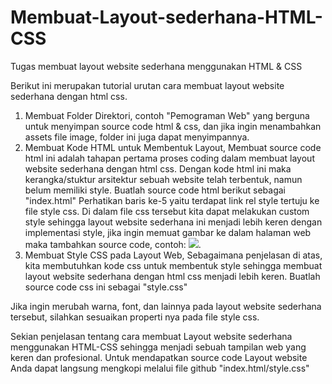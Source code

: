 # Membuat-Layout-sederhana-HTML-CSS
Tugas membuat layout website sederhana menggunakan HTML &amp; CSS

Berikut ini merupakan  tutorial urutan cara membuat layout website sederhana dengan html css.

1. Membuat Folder Direktori, contoh "Pemograman Web" yang berguna untuk menyimpan source code html & css, dan jika ingin menambahkan assets file image, folder ini juga dapat menyimpannya.
2. Membuat Kode HTML untuk Membentuk Layout, Membuat source code html ini adalah tahapan pertama proses coding dalam membuat layout website sederhana dengan html css. Dengan kode html ini maka kerangka/stuktur arsitektur sebuah website telah terbentuk, namun belum memiliki style. Buatlah source code html berikut sebagai "index.html"
Perhatikan baris ke-5 yaitu <link rel="stylesheet" href="style.css"/> terdapat link rel style tertuju ke file style css. Di dalam file css tersebut kita dapat melakukan custom style sehingga layout website sederhana ini menjadi lebih keren dengan implementasi style, jika ingin memuat gambar ke dalam halaman web maka tambahkan source code, contoh: <img src="html5.png" />.
3. Membuat Style CSS pada Layout Web, Sebagaimana penjelasan di atas, kita membutuhkan kode css untuk membentuk style sehingga membuat layout website sederhana dengan html css menjadi lebih keren. Buatlah source code css ini sebagai "style.css"

Jika ingin merubah warna, font, dan lainnya pada layout website sederhana tersebut, silahkan sesuaikan properti nya pada file style css.

Sekian penjelasan tentang cara membuat Layout website sederhana menggunakan HTML-CSS sehingga menjadi sebuah tampilan web yang keren dan profesional. Untuk mendapatkan source code Layout website Anda dapat langsung mengkopi melalui file github "index.html/style.css"
